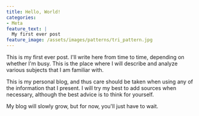 ```yaml
---
title: Hello, World!
categories:
- Meta
feature_text: |
  My first ever post
feature_image: /assets/images/patterns/tri_pattern.jpg
---
```


This is my first ever post. I'll write here from time to time, depending on
whether I'm busy. This is the place where I will describe and analyze various
subjects that I am familiar with.

This is my personal blog, and thus care should be taken when using any of the
information that I present. I will try my best to add sources when necessary,
although the best advice is to think for yourself.

My blog will slowly grow, but for now, you'll just have to wait.
